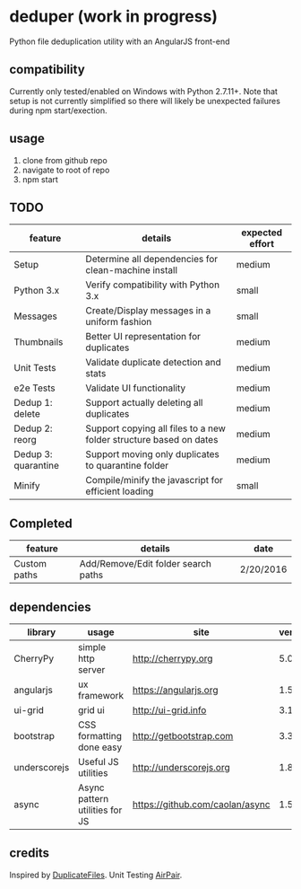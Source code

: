 # deduper (**work in progress**)
Python file deduplication utility with an AngularJS front-end

## compatibility
Currently only tested/enabled on Windows with Python 2.7.11+.
Note that setup is not currently simplified so there will likely be unexpected failures during npm start/exection.

## usage
1. clone from github repo
2. navigate to root of repo
3. npm start

## TODO
|feature|details|expected effort|
|-------|-------|-------|
|Setup|Determine all dependencies for clean-machine install|medium|
|Python 3.x|Verify compatibility with Python 3.x|small|
|Messages|Create/Display messages in a uniform fashion|small|
|Thumbnails|Better UI representation for duplicates|medium|
|Unit Tests|Validate duplicate detection and stats|medium|
|e2e Tests|Validate UI functionality|medium|
|Dedup 1: delete|Support actually deleting all duplicates|medium|
|Dedup 2: reorg|Support copying all files to a new folder structure based on dates|medium|
|Dedup 3: quarantine|Support moving only duplicates to quarantine folder|medium|
|Minify|Compile/minify the javascript for efficient loading|small|

## Completed
|feature|details|date|
|-------|-------|-------|
|Custom paths|Add/Remove/Edit folder search paths|2/20/2016|

## dependencies
|library| usage | site | version
|-------|------|-------|---------|
|CherryPy | simple http server| http://cherrypy.org| 5.0.1 |
|angularjs|ux framework|https://angularjs.org|1.5.0|
|ui-grid | grid ui | http://ui-grid.info | 3.1.1 |
|bootstrap|CSS formatting done easy|http://getbootstrap.com|3.3.6|
|underscorejs|Useful JS utilities|http://underscorejs.org|1.8.3|
|async|Async pattern utilities for JS|https://github.com/caolan/async|1.5.2|

## credits
Inspired by [DuplicateFiles](https://github.com/djruesch/Herramientas).
Unit Testing [AirPair](https://www.airpair.com/angularjs).
